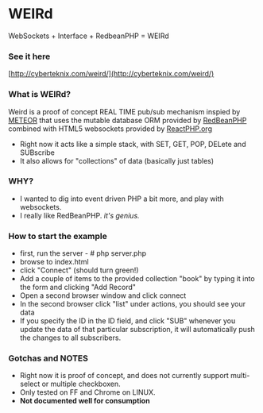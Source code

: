 WEIRd
=====

WebSockets + Interface + RedbeanPHP = WEIRd

### See it here
[http://cyberteknix.com/weird/](http://cyberteknix.com/weird/)

### What is WEIRd?
Weird is a proof of concept REAL TIME pub/sub mechanism inspied by [METEOR](https://www.meteor.com/) that uses the mutable database ORM provided by [RedBeanPHP](http://www.redbeanphp.com) combined with HTML5 websockets provided by [ReactPHP.org](http://www.reactphp.org)
- Right now it acts like a simple stack, with SET, GET, POP, DELete and SUBscribe
- It also allows for "collections" of data (basically just tables)

### WHY?
- I wanted to dig into event driven PHP a bit more, and play with websockets.
- I really like RedBeanPHP. *it's genius.*

### How to start the example
- first, run the server - # php server.php
- browse to index.html
- click "Connect" (should turn green!)
- Add a couple of items to the provided collection "book" by typing it into the form and clicking "Add Record"
- Open a second browser window and click connect
- In the second browser click "list" under actions, you should see your data
- If you specify the ID in the ID field, and click "SUB" whenever you update the data of that particular subscription, it will automatically push the changes to all subscribers.

### Gotchas and NOTES
- Right now it is proof of concept, and does not currently support multi-select or multiple checkboxen.
- Only tested on FF and Chrome on LINUX.
- **Not documented well for consumption**


